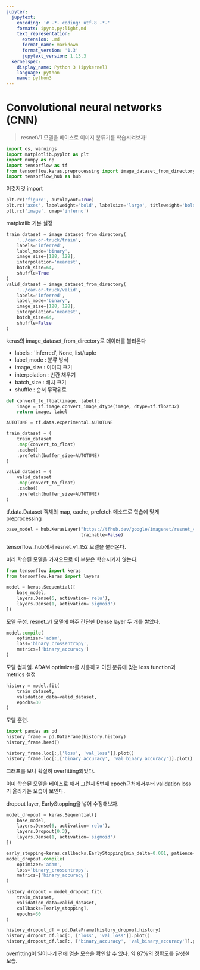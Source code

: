 ```yaml
---
jupyter:
  jupytext:
    encoding: '# -*- coding: utf-8 -*-'
    formats: ipynb,py:light,md
    text_representation:
      extension: .md
      format_name: markdown
      format_version: '1.3'
      jupytext_version: 1.13.3
  kernelspec:
    display_name: Python 3 (ipykernel)
    language: python
    name: python3
---
```


<!-- #region -->
Convolutional neural networks (CNN)
=====================


>  resnetV1 모델을 베이스로 이미지 분류기를 학습시켜보자!
<!-- #endregion -->

```python
import os, warnings
import matplotlib.pyplot as plt
import numpy as np
import tensorflow as tf
from tensorflow.keras.preprocessing import image_dataset_from_directory
import tensorflow_hub as hub
```

이것저것 import

```python
plt.rc('figure', autolayout=True)
plt.rc('axes', labelweight='bold', labelsize='large', titleweight='bold', titlesize=18, titlepad=10)
plt.rc('image', cmap='inferno')
```

matplotlib 기본 설정

```python
train_dataset = image_dataset_from_directory(
    '../car-or-truck/train',
    labels='inferred',
    label_mode='binary',
    image_size=[128, 128],
    interpolation='nearest',
    batch_size=64,
    shuffle=True
)
valid_dataset = image_dataset_from_directory(
    '../car-or-truck/valid',
    labels='inferred',
    label_mode='binary',
    image_size=[128, 128],
    interpolation='nearest',
    batch_size=64,
    shuffle=False
)
```

keras의 image_dataset_from_directory로 데이터를 불러온다

* labels : 'inferred', None, list/tuple
* label_mode : 분류 방식
* image_size : 이미지 크기
* interpolation : 빈칸 채우기
* batch_size : 배치 크기
* shuffle : 순서 무작위로

```python
def convert_to_float(image, label):
    image = tf.image.convert_image_dtype(image, dtype=tf.float32)
    return image, label

AUTOTUNE = tf.data.experimental.AUTOTUNE

train_dataset = (
    train_dataset
    .map(convert_to_float)
    .cache()
    .prefetch(buffer_size=AUTOTUNE)
)

valid_dataset = (
    valid_dataset
    .map(convert_to_float)
    .cache()
    .prefetch(buffer_size=AUTOTUNE)
)
```

tf.data.Dataset 객체의 map, cache, prefetch 메소드로 학습에 맞게 preprocessing

```python
base_model = hub.KerasLayer("https://tfhub.dev/google/imagenet/resnet_v1_152/feature_vector/5", 
                            trainable=False)
```

tensorflow_hub에서 resnet_v1_152 모델을 불러온다. 

미리 학습된 모델을 가져오므로 이 부분은 학습시키지 않는다.

```python
from tensorflow import keras
from tensorflow.keras import layers

model = keras.Sequential([
    base_model,
    layers.Dense(6, activation='relu'),
    layers.Dense(1, activation='sigmoid')
])
```

모델 구성. resnet_v1 모델에 아주 간단한 Dense layer 두 개를 쌓았다.

```python
model.compile(
    optimizer='adam',
    loss='binary_crossentropy',
    metrics=['binary_accuracy']
)
```

모델 컴파일. ADAM optimizer를 사용하고 이진 분류에 맞는 loss function과 metrics 설정

```python
history = model.fit(
    train_dataset,
    validation_data=valid_dataset,
    epochs=30
)
```

모델 훈련. 

```python
import pandas as pd
history_frame = pd.DataFrame(history.history)
history_frame.head()
```

```python
history_frame.loc[:,['loss', 'val_loss']].plot()
history_frame.loc[:,['binary_accuracy', 'val_binary_accuracy']].plot()
```

그래프를 보니 확실히 overfitting되었다. 

이미 학습된 모델을 베이스로 해서 그런지 5번째 epoch근처에서부터 validation loss가 올라가는 모습이 보인다.

dropout layer, EarlyStopping을 넣어 수정해보자.

```python
model_dropout = keras.Sequential([
    base_model,
    layers.Dense(6, activation='relu'),
    layers.Dropout(0.3),
    layers.Dense(1, activation='sigmoid')    
])
```

```python
early_stopping=keras.callbacks.EarlyStopping(min_delta=0.001, patience=5, restore_best_weights=True)
model_dropout.compile(
    optimizer='adam',
    loss='binary_crossentropy',
    metrics=['binary_accuracy']
)
```

```python
history_dropout = model_dropout.fit(
    train_dataset,
    validation_data=valid_dataset,
    callbacks=[early_stopping],
    epochs=30
)
```

```python
history_dropout_df = pd.DataFrame(history_dropout.history)
history_dropout_df.loc[:, ['loss', 'val_loss']].plot()
history_dropout_df.loc[:, ['binary_accuracy', 'val_binary_accuracy']].plot()
```

overfitting이 일어나기 전에 멈춘 모습을 확인할 수 있다. 약 87%의 정확도를 달성한 모습.
